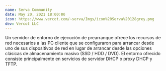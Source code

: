 ```yaml
---
name: Serva Community
date: May 20, 2021 18:00:00
icon: https://www.vercot.com/~serva/Imgs/icon%20Serva%20128grey.png
dev: Vercot LLC
---
```


Un servidor de entorno de ejecución de prearranque ofrece los recursos de red necesarios a las PC cliente que se configuraron para arrancar desde uno de sus dispositivos de red en lugar de arrancar desde las opciones clásicas de almacenamiento masivo (SSD / HDD / DVD). El entorno ofrecido consiste principalmente en servicios de servidor DHCP o proxy DHCP y TFTP.
